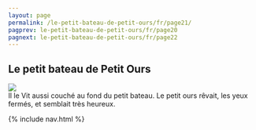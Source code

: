 ```yaml
---
layout: page
permalink: /le-petit-bateau-de-petit-ours/fr/page21/
pagprev: le-petit-bateau-de-petit-ours/fr/page20
pagnext: le-petit-bateau-de-petit-ours/fr/page22
---
```


## Le petit bateau de Petit Ours

<img src="{{ site.baseurl }}/img/le-petit-bateau-de-petit-ours/page21.jpg"/>

<div class="childbook-text">
Il le Vit aussi couché au fond du petit bateau. Le petit ours rêvait, les yeux fermés, et semblait très heureux.
</div>

{% include nav.html %}
